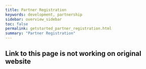 ```yaml
---
title: Partner Registration
keywords: development, partnership
sidebar: overview_sidebar
toc: false
permalink: getstarted_partner_registration.html
summary: "Partner Registration"
---
```


## Link to this page is not working on original website ##
